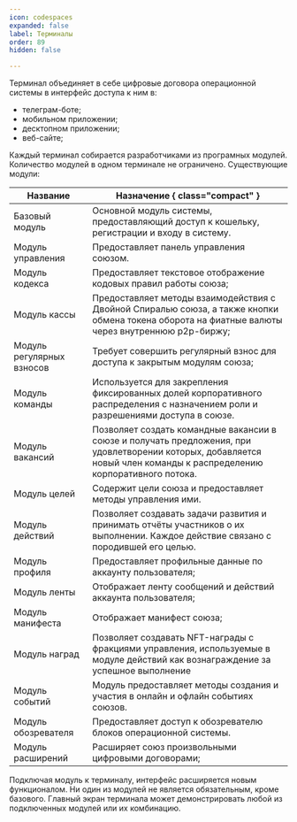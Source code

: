 ```yaml
---
icon: codespaces
expanded: false
label: Терминалы
order: 89
hidden: false

---
```


Терминал объединяет в себе цифровые договора операционной системы в интерфейс доступа к ним в:
- телеграм-боте;
- мобильном приложении;
- десктопном приложении;
- веб-сайте;

Каждый терминал собирается разработчиками из програмных модулей. Количество модулей в одном терминале не ограничено. Существующие модули:

 Название | Назначение  { class="compact" }
 ---                       | ---
 Базовый модуль            | Основной модуль системы, предоставляющий доступ к кошельку, регистрации и входу в систему.
 Модуль управления         | Предоставляет панель управления союзом.
 Модуль кодекса            | Предоставляет текстовое отображение кодовых правил работы союза; 
 Модуль кассы              | Предоставляет методы взаимодействия с Двойной Спиралью союза, а также кнопки обмена токена оборота на фиатные валюты через внутреннюю p2p-биржу;
 Модуль регулярных взносов | Требует совершить регулярный взнос для доступа к закрытым модулям союза;
 Модуль команды            | Используется для закрепления фиксированных долей корпоративного распределения с назначением роли и разрешениями доступа в союзе. 
 Модуль вакансий           | Позволяет создать командные вакансии в союзе и получать предложения, при удовлетворении которых, добавляется новый член команды к распределению корпоративного потока. 
 Модуль целей              | Содержит цели союза и предоставляет методы управления ими.
 Модуль действий           | Позволяет создавать задачи развития и принимать отчёты участников о их выполнении. Каждое действие связано с породившей его целью.
 Модуль профиля            | Предоставляет профильные данные по аккаунту пользователя;
 Модуль ленты              | Отображает ленту сообщений и действий аккаунта пользователя;
 Модуль манифеста          | Отображает манифест союза;
 Модуль наград             | Позволяет создавать NFT-награды с фракциями управления, используемые в модуле действий как вознаграждение за успешное выполнение
 Модуль событий            | Модуль предоставляет методы создания и участия в онлайн и офлайн событиях союзов.
 Модуль обозревателя       | Предоставляет доступ к обозревателю блоков операционной системы.
 Модуль расширений         | Расширяет союз произвольными цифровыми договорами;
 

Подключая модуль к терминалу, интерфейс расширяется новым функционалом. Ни один из модулей не является обязательным, кроме базового. Главный экран терминала может демонстрировать любой из подключенных модулей или их комбинацию. 
